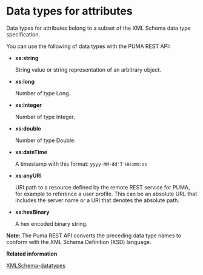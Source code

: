 # Data types for attributes

Data types for attributes belong to a subset of the XML Schema data type specification.

You can use the following of data types with the PUMA REST API:

-   **xs:string**

    String value or string representation of an arbitrary object.

-   **xs:long**

    Number of type Long.

-   **xs:integer**

    Number of type Integer.

-   **xs:double**

    Number of type Double.

-   **xs:dateTime**

    A timestamp with this format: `yyyy-MM-dd'T'HH:mm:ss`

-   **xs:anyURI**

    URI path to a resource defined by the remote REST service for PUMA, for example to reference a user profile. This can be an absolute URL that includes the server name or a URI that denotes the absolute path.

-   **xs:hexBinary**

    A hex encoded binary string.


**Note:** The Puma REST API converts the preceding data type names to conform with the XML Schema Definition (XSD) language.


**Related information**  


[XMLSchema-datatypes](https://www.w3.org/2001/XMLSchema-datatypes)

